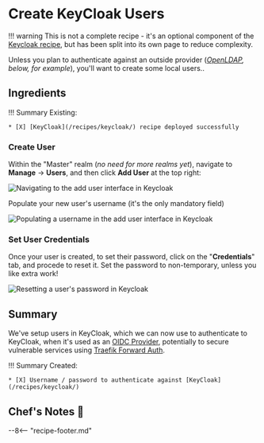# Create KeyCloak Users

!!! warning
This is not a complete recipe - it's an optional component of the [Keycloak recipe](/recipes/keycloak/), but has been split into its own page to reduce complexity.

Unless you plan to authenticate against an outside provider (_[OpenLDAP](/recipes/keycloak/authenticate-against-openldap/), below, for example_), you'll want to create some local users..

## Ingredients

!!! Summary
Existing:

    * [X] [KeyCloak](/recipes/keycloak/) recipe deployed successfully

### Create User

Within the "Master" realm (_no need for more realms yet_), navigate to **Manage** -> **Users**, and then click **Add User** at the top right:

![Navigating to the add user interface in Keycloak](/images/keycloak-add-user-1.png)

Populate your new user's username (it's the only mandatory field)

![Populating a username in the add user interface in Keycloak](/images/keycloak-add-user-2.png)

### Set User Credentials

Once your user is created, to set their password, click on the "**Credentials**" tab, and procede to reset it. Set the password to non-temporary, unless you like extra work!

![Resetting a user's password in Keycloak](/images/keycloak-add-user-3.png)

## Summary

We've setup users in KeyCloak, which we can now use to authenticate to KeyCloak, when it's used as an [OIDC Provider](/recipes/keycloak/setup-oidc-provider/), potentially to secure vulnerable services using [Traefik Forward Auth](/ha-docker-swarm/traefik-forward-auth/).

!!! Summary
    Created:

    * [X] Username / password to authenticate against [KeyCloak](/recipes/keycloak/)

## Chef's Notes 📓

--8<-- "recipe-footer.md"